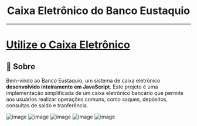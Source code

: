 <h1 align="center" > Caixa Eletrônico do Banco Eustaquio</h1>
<hr>

<h1><a href="https://yaraeustaquio.github.io/CaixaEletronico/">Utilize o Caixa Eletrônico</a></h1>

## 🏦 Sobre

Bem-vindo ao Banco Eustaquio, um sistema de caixa eletrônico **desenvolvido inteiramente em JavaScript**. Este projeto é uma implementação simplificada de um caixa eletrônico bancário que permite aos usuários realizar operações comuns, como saques, depósitos, consultas de saldo e tranferência.

![image](https://github.com/YaraEustaquio/CaixaEletronico/assets/51837067/1efdcb31-1a60-46b4-bcdb-5c7da060df9c)
![image](https://github.com/YaraEustaquio/CaixaEletronico/assets/51837067/e1cb7187-f3b7-42fe-a10c-f3cc35f8e5ff)
![image](https://github.com/YaraEustaquio/CaixaEletronico/assets/51837067/88d7ac1e-91d0-42b8-b1df-d166bb4f4c7c)
![image](https://github.com/YaraEustaquio/CaixaEletronico/assets/51837067/ceb099bd-f674-45d9-a015-ca906104dc4e)
![image](https://github.com/YaraEustaquio/CaixaEletronico/assets/51837067/2bda9c11-71d6-4f40-86c8-99f1e22ccc11)
